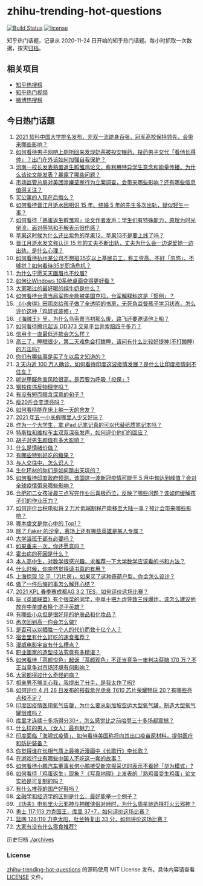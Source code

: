 # zhihu-trending-hot-questions

[![Build Status](https://github.com/justjavac/zhihu-trending-hot-questions/workflows/ci/badge.svg?branch=master)](https://github.com/justjavac/zhihu-trending-hot-questions/actions)
[![license](https://img.shields.io/github/license/justjavac/zhihu-trending-hot-questions)](https://github.com/justjavac/zhihu-trending-hot-questions/blob/master/LICENSE)

知乎热门话题，记录从 2020-11-24 日开始的知乎热门话题。每小时抓取一次数据，按天[归档](./archives)。

## 相关项目

- [知乎热搜榜](https://github.com/justjavac/zhihu-trending-top-search)
- [知乎热门视频](https://github.com/justjavac/zhihu-trending-hot-video)
- [微博热搜榜](https://github.com/justjavac/weibo-trending-hot-search)

## 今日热门话题

<!-- BEGIN -->
<!-- 最后更新时间 Tue Apr 27 2021 07:00:58 GMT+0800 (China Standard Time) -->

1. [2021
   软科中国大学排名发布，非双一流跻身百强，冠军高校保持领先，会带来哪些影响？](https://www.zhihu.com/question/456588330)
2. [如何看待男子网吧上厕所回来发现奶茶被投安眠药，投药男子交代「看他长得帅」？出门在外该如何加强自我保护？](https://www.zhihu.com/question/456477743)
3. [河南一校长发表熟蛋返生孵雏鸡论文，称利用特异学生意念和能量传播，为什么该论文能发表？暴露了哪些问题？](https://www.zhihu.com/question/456600672)
4. [市场监管总局对美团涉嫌垄断行为立案调查，会带来哪些影响？还有哪些信息值得关注？](https://www.zhihu.com/question/456670358)
5. [买公寓的人现在后悔么？](https://www.zhihu.com/question/292382327)
6. [如何看待晋江月逝水因相识 15 年、结婚 5
   年的先生多次出轨，疑似轻生一事？](https://www.zhihu.com/question/456456779)
7. [如何看待「熟蛋返生孵雏鸡」论文作者发声：学生们有特殊能力，原理为时光倒流，面对辱骂和不解表示很伤感？](https://www.zhihu.com/question/456639794)
8. [苹果这时候为什么还出紫色的苹果12，苹果13不是要上线了吗？](https://www.zhihu.com/question/455759423)
9. [晋江月逝水发文称认识 15
   年的丈夫不断出轨，丈夫为什么会一边说爱她一边出轨，是什么心理？](https://www.zhihu.com/question/456437104)
10. [如何看待杭州某公司不想招35岁以上基层员工，称工资高、不好「忽悠」、不够拼？如何看待35岁职场危机？](https://www.zhihu.com/question/456103378)
11. [为什么宁愿天天画眉也不纹眉?](https://www.zhihu.com/question/360168698)
12. [如何让Windows 10系统桌面变得更好看？](https://www.zhihu.com/question/45120814)
13. [大家喝过的最好喝的纯牛奶是什么？](https://www.zhihu.com/question/37973170)
14. [如何看待台湾当局军购余款被美国克扣，台军解释称这是「惯例」？](https://www.zhihu.com/question/456602898)
15. [《小舍得》田雨岚给孩子做了全透明的书房，无死角监督孩子学习状态，怎么评价这种「鸡娃式装修」？](https://www.zhihu.com/question/456247026)
16. [《海贼王》里，为什么乌索普当初那么废，路飞还要邀请他上船？](https://www.zhihu.com/question/456294379)
17. [如何看待腾讯起诉 DD373 交易平台并索赔四千多万？](https://www.zhihu.com/question/453578487)
18. [信用卡一直最低还款会怎么样？](https://www.zhihu.com/question/448302850)
19. [高三了，睡眠很少，第二天难免会打瞌睡，请问有什么比较好提神(不打瞌睡)的方法吗?](https://www.zhihu.com/question/309565178)
20. [你们有哪些事是买了车以后才知道的？](https://www.zhihu.com/question/31086102)
21. [3 天内近 100
    万人确诊，如何看待印度这波疫情发展？是什么让印度疫情刹不住车？](https://www.zhihu.com/question/456445443)
22. [听说甲醛危害风险很高，是否要为呼吸「投保」?](https://www.zhihu.com/question/455436050)
23. [钢铁侠违反物理学吗？](https://www.zhihu.com/question/278556408)
24. [有没有短而暗含深意的句子？](https://www.zhihu.com/question/443439850)
25. [瘦20斤会变漂亮吗？](https://www.zhihu.com/question/392591592)
26. [如何看待能在床上躺一天的舍友？](https://www.zhihu.com/question/318657086)
27. [2021 年五一小长假哪里人少又好玩？](https://www.zhihu.com/question/454525882)
28. [作为一个大学生，拿 iPad 记笔记真的可以代替纸质笔记本吗？](https://www.zhihu.com/question/304770209)
29. [特斯拉和维权车主双双深夜发声，如何评价他们的回应？](https://www.zhihu.com/question/456587915)
30. [胡子对男生颜值有多大影响？](https://www.zhihu.com/question/294511640)
31. [什么是情绪价值？](https://www.zhihu.com/question/326968879)
32. [有哪些特别好吃的糖果？](https://www.zhihu.com/question/22631051)
33. [与人交往中，怎么识人？](https://www.zhihu.com/question/325225784)
34. [生化环材的你们是如何跳出天坑的？](https://www.zhihu.com/question/453870771)
35. [如何看待印度政府预测，该国这一波新冠疫情可能于 5
    月中旬达到峰值？会对全球疫情带来哪些影响？](https://www.zhihu.com/question/456604776)
36. [合肥初二女孩凌晨三点写完作业后喜极而泣，反映了哪些问题？该如何缓解孩子们的作业压力？](https://www.zhihu.com/question/456173619)
37. [如何评价台积电拟将 2
    万片低端制程产能移至大陆一事？预计会带来哪些影响？](https://www.zhihu.com/question/456306249)
38. [哪本虐文是你心中的 Top1？](https://www.zhihu.com/question/419593520)
39. [除了 Faker 的沙皇，赛场上还有哪些英雄是某人专属？](https://www.zhihu.com/question/443771037)
40. [大学当班干部有必要吗？](https://www.zhihu.com/question/295922396)
41. [如果重来一次，你还愿意吗？](https://www.zhihu.com/question/455152927)
42. [霍去病的死因是什么？](https://www.zhihu.com/question/23393068)
43. [本人高中生，对数学很感兴趣，求推荐一下大学数学应该看的书和方法？](https://www.zhihu.com/question/444606417)
44. [什么时候，你突然觉得读书真的有用？](https://www.zhihu.com/question/453740380)
45. [上海惊现 12
    平「刀片房」，如果买了这种奇葩户型，你会怎么设计？](https://www.zhihu.com/question/455743955)
46. [做了一件后悔的事怎么解开心结？](https://www.zhihu.com/question/300531451)
47. [2021 KPL 春季赛成都AG 3:2
    TES，如何评价这场比赛？](https://www.zhihu.com/question/456536490)
48. [玩《英雄联盟》有个很菜的同学，中单十把九炸导致三线爆炸，该怎么建议他放弃中单或者换个混子英雄？](https://www.zhihu.com/question/452787061)
49. [有哪些小众但是很好用的护肤品和化妆品？](https://www.zhihu.com/question/29732330)
50. [再次回到高一你会怎么做?](https://www.zhihu.com/question/453799112)
51. [是否可以以牺牲一个人的代价而救十亿个人？](https://www.zhihu.com/question/382523269)
52. [宿舍里有什么好吃的速食推荐？](https://www.zhihu.com/question/451613847)
53. [漫威电影宇宙有什么槽点？](https://www.zhihu.com/question/305191364)
54. [职业画家的造型技法究竟有多精湛？](https://www.zhihu.com/question/273919371)
55. [如何看待「茶颜悦色」起诉「茶颜观色」不正当竞争一审判决获赔 170
    万？不正当竞争对市场环境有何影响？](https://www.zhihu.com/question/456611975)
56. [大家都得过什么奇怪的病？](https://www.zhihu.com/question/55665638)
57. [相亲男不够关心我，我提出了分手，是我太作了吗?](https://www.zhihu.com/question/455591381)
58. [如何评价 4 月 26 日发布的搭载紫光虎贲 T610 芯片荣耀畅玩
    20？有哪些亮点和不足？](https://www.zhihu.com/question/456604855)
59. [印度因疫情医用氧气告罄，为什么要从新加坡空运大型氧气罐，制造大型氧气罐很难吗？](https://www.zhihu.com/question/456462365)
60. [库里才连续十多场得分30+，怎么感觉比之前哈登三十多场都震撼？](https://www.zhihu.com/question/455753569)
61. [什么样的男人（女人）最有魅力？](https://www.zhihu.com/question/19586915)
62. [印度面临「海啸式疫情」，如何看待美国称将向其出口疫苗原材料，提供医疗和防护装备？](https://www.zhihu.com/question/456591873)
63. [你觉得谁在长相气质上最接近漫画中《长歌行》李长歌？](https://www.zhihu.com/question/454037694)
64. [在游戏行业有哪些中国人不吃这一套的故事？](https://www.zhihu.com/question/454517038)
65. [如何看待小鹏汽车董事长何小鹏接受新京报采访时表示不看好「华为模式」?](https://www.zhihu.com/question/455998211)
66. [如何看待「鸡蛋返生」现象？《写真地理》上发表的「熟鸡蛋变生鸡蛋」论文实验是可复制的吗？](https://www.zhihu.com/question/456600264)
67. [有什么推荐的国产好鞋吗？](https://www.zhihu.com/question/452510931)
68. [金融学和经济学的区别是什么，最好能举一个例子？](https://www.zhihu.com/question/390824448)
69. [《功夫》电影里火云邪神与神雕侠侣对峙时，为什么周星驰选择打火云邪神？](https://www.zhihu.com/question/29221858)
70. [勇士 117:113 力克国王，库里
    37+7，如何评价这场比赛？](https://www.zhihu.com/question/456599678)
71. [篮网 128:119 力克太阳，杜兰特复出 33
    分，如何评价这场比赛？](https://www.zhihu.com/question/456583132)
72. [大家有没有什么零食推荐?](https://www.zhihu.com/question/448037173)

<!-- END -->

历史归档 [./archives](./archives)

### License

[zhihu-trending-hot-questions](https://github.com/justjavac/zhihu-trending-hot-questions)
的源码使用 MIT License 发布。具体内容请查看 [LICENSE](./LICENSE) 文件。
